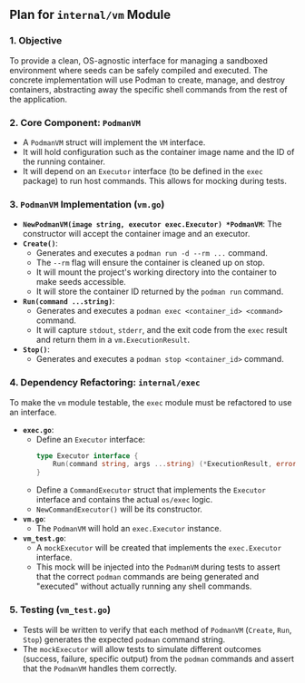 ## Plan for `internal/vm` Module

### 1. Objective

To provide a clean, OS-agnostic interface for managing a sandboxed environment where seeds can be safely compiled and executed. The concrete implementation will use Podman to create, manage, and destroy containers, abstracting away the specific shell commands from the rest of the application.

### 2. Core Component: `PodmanVM`

-   A `PodmanVM` struct will implement the `VM` interface.
-   It will hold configuration such as the container image name and the ID of the running container.
-   It will depend on an `Executor` interface (to be defined in the `exec` package) to run host commands. This allows for mocking during tests.

### 3. `PodmanVM` Implementation (`vm.go`)

-   **`NewPodmanVM(image string, executor exec.Executor) *PodmanVM`**: The constructor will accept the container image and an executor.
-   **`Create()`**:
    -   Generates and executes a `podman run -d --rm ...` command.
    -   The `--rm` flag will ensure the container is cleaned up on stop.
    -   It will mount the project's working directory into the container to make seeds accessible.
    -   It will store the container ID returned by the `podman run` command.
-   **`Run(command ...string)`**:
    -   Generates and executes a `podman exec <container_id> <command>` command.
    -   It will capture `stdout`, `stderr`, and the exit code from the `exec` result and return them in a `vm.ExecutionResult`.
-   **`Stop()`**:
    -   Generates and executes a `podman stop <container_id>` command.

### 4. Dependency Refactoring: `internal/exec`

To make the `vm` module testable, the `exec` module must be refactored to use an interface.

-   **`exec.go`**:
    -   Define an `Executor` interface:
        ```go
        type Executor interface {
            Run(command string, args ...string) (*ExecutionResult, error)
        }
        ```
    -   Define a `CommandExecutor` struct that implements the `Executor` interface and contains the actual `os/exec` logic.
    -   `NewCommandExecutor()` will be its constructor.
-   **`vm.go`**:
    -   The `PodmanVM` will hold an `exec.Executor` instance.
-   **`vm_test.go`**:
    -   A `mockExecutor` will be created that implements the `exec.Executor` interface.
    -   This mock will be injected into the `PodmanVM` during tests to assert that the correct `podman` commands are being generated and "executed" without actually running any shell commands.

### 5. Testing (`vm_test.go`)

-   Tests will be written to verify that each method of `PodmanVM` (`Create`, `Run`, `Stop`) generates the expected `podman` command string.
-   The `mockExecutor` will allow tests to simulate different outcomes (success, failure, specific output) from the `podman` commands and assert that the `PodmanVM` handles them correctly.
